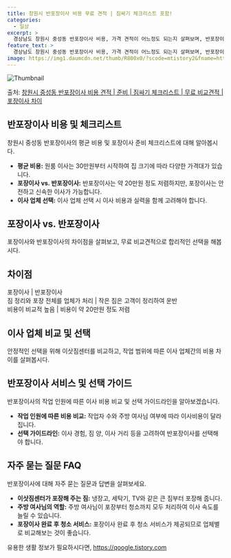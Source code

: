 ```yaml
---
title: 창원시 반포장이사 비용 무료 견적 | 짐싸기 체크리스트 포함!
categories:
  - 일상
excerpt: >
  경상남도 창원시 중성동 반포장이사 비용, 가격 견적이 어느정도 되는지 살펴보며, 반포장이사를 준비함에 있어 짐싸기 준비 체크리스트가 무엇인지 보겠습니다. 마지막으로 포장이사와 차이점을 통해 무료 비교견적으로 어떤 것이 더 합리적인 선택인지 공유 드립니다.창원시 중성동 포장이사 견적 샘플 보기 👈 클릭창원시 중성동 포장이사 가격 살펴보기 👈 클릭창원시 중성동 반포장이사 평균 이사 비용평수창원시 중성동 평균 이사 비용원룸 이사9평 이하 (1톤)30만원~투룸/쓰리룸 이사16평 ~ 20평 (2.5톤)80만원~쓰리룸 이사21평 (5톤) ~110만원~우리집 무료 이사견적 받기 👈 클릭포장 vs 반포장: 두 이사 방법의 큰 차이포장이사와 반포장이사의 가장 큰 차이점은 짐 정리와 포장 여부에 있습니다.포장이사는 ..
feature_text: >
  경상남도 창원시 중성동 반포장이사 비용, 가격 견적이 어느정도 되는지 살펴보며, 반포장이사를 준비함에 있어 짐싸기 준비 체크리스트가 무엇인지 보겠습니다. 마지막으로 포장이사와 차이점을 통해 무료 비교견적으로 어떤 것이 더 합리적인 선택인지 공유 드립니다.창원시 중성동 포장이사 견적 샘플 보기 👈 클릭창원시 중성동 포장이사 가격 살펴보기 👈 클릭창원시 중성동 반포장이사 평균 이사 비용평수창원시 중성동 평균 이사 비용원룸 이사9평 이하 (1톤)30만원~투룸/쓰리룸 이사16평 ~ 20평 (2.5톤)80만원~쓰리룸 이사21평 (5톤) ~110만원~우리집 무료 이사견적 받기 👈 클릭포장 vs 반포장: 두 이사 방법의 큰 차이포장이사와 반포장이사의 가장 큰 차이점은 짐 정리와 포장 여부에 있습니다.포장이사는 ..
image: https://img1.daumcdn.net/thumb/R800x0/?scode=mtistory2&fname=https%3A%2F%2Fblog.kakaocdn.net%2Fdn%2FctkqZ2%2FbtsHcQulCZl%2Fw6IkaZu1DrTmp2ktDqu4rk%2Fimg.webp
---
```


![Thumbnail](https://img1.daumcdn.net/thumb/R800x0/?scode=mtistory2&fname=https%3A%2F%2Fblog.kakaocdn.net%2Fdn%2FctkqZ2%2FbtsHcQulCZl%2Fw6IkaZu1DrTmp2ktDqu4rk%2Fimg.webp)

<p>출처: <a href="https://qoogle.tistory.com/9390" rel="dofollow">창원시 중성동 반포장이사 비용 견적 | 준비 | 짐싸기 체크리스트 | 무료 비교견적 | 포장이사 차이</a> </p>

## 반포장이사 비용 및 체크리스트

창원시 중성동 반포장이사의 평균 비용 및 포장이사 준비 체크리스트에 대해 알아봅시다.

  * **평균 비용:** 원룸 이사는 30만원부터 시작하여 집 크기에 따라 다양한 가격대가 있습니다.
  * **포장이사 vs. 반포장이사:** 반포장이사는 약 20만원 정도 저렴하지만, 포장이사는 안전하고 신속한 이사가 가능합니다.
  * **이사 업체 선택:** 이사 업체 선택 시 이사 비용과 실력을 함께 고려해야 합니다.

## 포장이사 vs. 반포장이사

포장이사와 반포장이사의 차이점을 살펴보고, 무료 비교견적으로 합리적인 선택을 해봅시다.

**차이점**  
---  
포장이사 | 반포장이사  
짐 정리와 포장 전체를 업체가 처리 | 작은 짐은 고객이 정리하여 운반  
비용이 비교적 높음 | 비용이 약 20만원 정도 저렴  
  
## 이사 업체 비교 및 선택

안정적인 선택을 위해 이삿짐센터를 비교하고, 작업 범위에 따른 이사 업체간의 비용 차이를 살펴봅시다.



## 반포장이사 서비스 및 선택 가이드

반포장이사의 작업 인원에 따른 이사 비용 비교 및 선택 가이드라인을 알아보겠습니다.

  * **작업 인원에 따른 비용 비교:** 작업자 수와 주방 여사님 여부에 따라 이사비용이 달라집니다.
  * **선택 가이드라인:** 이사 경험, 짐 양, 이사 거리 등을 고려하여 반포장이사를 선택해야 합니다.

## 자주 묻는 질문 FAQ

반포장이사에 대해 자주 묻는 질문과 답변을 살펴보세요.

  * **이삿짐센터가 포장해 주는 짐:** 냉장고, 세탁기, TV와 같은 큰 짐부터 포장해 줍니다.
  * **주방 여사님의 역할:** 주방 여사님이 포장부터 청소까지 모두 처리하여 이사 속도를 늘릴 수 있습니다.
  * **포장이사 완료 후 청소 서비스:** 포장이사 완료 후 청소 서비스가 제공되므로 업체별로 비교해보는 것이 좋습니다.



 

유용한 생활 정보가 필요하시다면, <a href="https://qoogle.tistory.com" rel="dofollow">https://qoogle.tistory.com</a>


